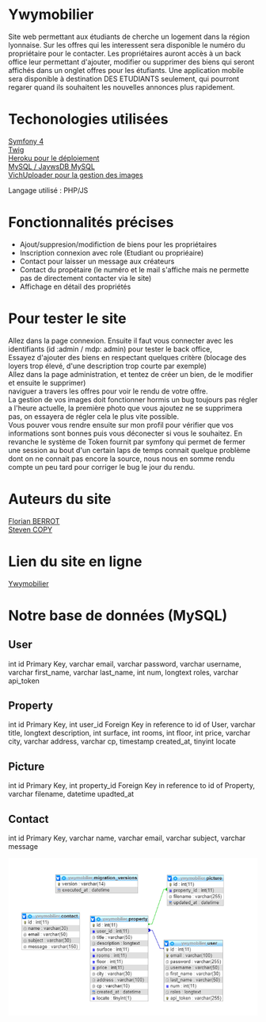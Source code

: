 # Ywymobilier

Site web permettant aux étudiants de cherche un logement dans la région lyonnaise. Sur les offres qui les interessent sera disponible le numéro du propriétaire pour le contacter.
Les propriétaires auront accès à un back office leur permettant d'ajouter, modifier ou supprimer des biens qui seront affichés dans un onglet offres pour les étufiants.
Une application mobile sera disponible à destination DES ETUDIANTS seulement, qui pourront regarer quand ils souhaitent les nouvelles annonces plus rapidement.

# Techonologies utilisées

[Symfony 4](https://symfony.com/)  
[Twig](https://twig.symfony.com/)  
[Heroku pour le déploiement](https://dashboard.heroku.com/)  
[MySQL / JaywsDB MySQL](https://www.jawsdb.com/)  
[VichUploader pour la gestion des images](https://github.com/dustin10/VichUploaderBundle/tree/master/docs)

Langage utilisé : PHP/JS

# Fonctionnalités précises 

- Ajout/suppresion/modifiction de biens pour les propriétaires  
- Inscription connexion avec role (Etudiant ou propriéaire)  
- Contact pour laisser un message aux créateurs  
- Contact du propétaire (le numéro et le mail s'affiche mais ne permette pas de directement contacter via le site)  
- Affichage en détail des propriétés

# Pour tester le site

Allez dans la page connexion. 
Ensuite il faut vous connecter avec les identifiants (id :admin / mdp: admin) pour tester le back office,  
Essayez d'ajouter des biens en respectant quelques critère (blocage des loyers trop élevé, d'une description trop courte par exemple)  
Allez dans la page administration, et tentez de créer un bien, de le modifier et ensuite le supprimer)  
naviguer a travers les offres pour voir le rendu de votre offre.  
La gestion de vos images doit fonctionner hormis un bug toujours pas régler a l'heure actuelle, la première photo que vous ajoutez ne se supprimera pas, on essayera de régler cela le plus vite possible.  
Vous pouver vous rendre ensuite sur mon profil pour vérifier que vos informations sont bonnes puis vous déconecter si vous le souhaitez.  En revanche le système de Token fournit par symfony qui permet de fermer une session au  bout d'un certain laps de temps connait quelque problème dont on ne connait pas encore la source, nous nous en somme rendu compte un peu tard pour corriger le bug le jour du rendu.

# Auteurs du site 

[Florian BERROT](https://github.com/Flours06)  
[Steven COPY](https://github.com/theejkb)

# Lien du site en ligne

[Ywymobilier](http://ywymobilier.herokuapp.com/)

# Notre base de données (MySQL)

## User  
int id Primary Key, varchar email, varchar password, varchar username, varchar first_name, varchar last_name, int num, longtext roles, varchar api_token 

## Property  
int id Primary Key, int user_id Foreign Key in reference to id of User, varchar title, longtext description, int surface, int rooms, int floor, int price, varchar city, varchar address, varchar cp, timestamp created_at, tinyint locate  
  
## Picture  
int id Primary Key, int property_id Foreign Key in reference to id of Property, varchar filename, datetime upadted_at     

## Contact   
int id Primary Key, varchar name, varchar email, varchar subject, varchar message

<img src="BDD.PNG" alt="Base de donnée" width="600"/>
